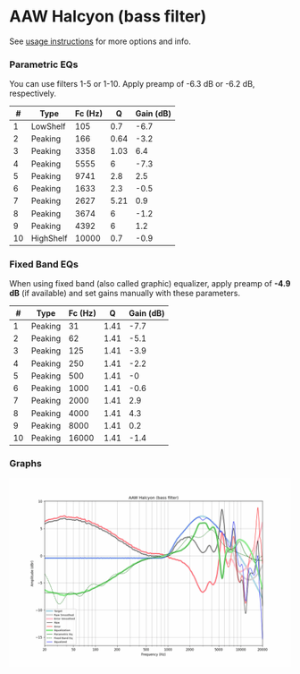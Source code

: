 # AAW Halcyon (bass filter)
See [usage instructions](https://github.com/jaakkopasanen/AutoEq#usage) for more options and info.

### Parametric EQs
You can use filters 1-5 or 1-10. Apply preamp of -6.3 dB or -6.2 dB, respectively.

|   # | Type      |   Fc (Hz) |    Q |   Gain (dB) |
|-----|-----------|-----------|------|-------------|
|   1 | LowShelf  |       105 | 0.7  |        -6.7 |
|   2 | Peaking   |       166 | 0.64 |        -3.2 |
|   3 | Peaking   |      3358 | 1.03 |         6.4 |
|   4 | Peaking   |      5555 | 6    |        -7.3 |
|   5 | Peaking   |      9741 | 2.8  |         2.5 |
|   6 | Peaking   |      1633 | 2.3  |        -0.5 |
|   7 | Peaking   |      2627 | 5.21 |         0.9 |
|   8 | Peaking   |      3674 | 6    |        -1.2 |
|   9 | Peaking   |      4392 | 6    |         1.2 |
|  10 | HighShelf |     10000 | 0.7  |        -0.9 |

### Fixed Band EQs
When using fixed band (also called graphic) equalizer, apply preamp of **-4.9 dB** (if available) and set gains manually with these parameters.

|   # | Type    |   Fc (Hz) |    Q |   Gain (dB) |
|-----|---------|-----------|------|-------------|
|   1 | Peaking |        31 | 1.41 |        -7.7 |
|   2 | Peaking |        62 | 1.41 |        -5.1 |
|   3 | Peaking |       125 | 1.41 |        -3.9 |
|   4 | Peaking |       250 | 1.41 |        -2.2 |
|   5 | Peaking |       500 | 1.41 |        -0   |
|   6 | Peaking |      1000 | 1.41 |        -0.6 |
|   7 | Peaking |      2000 | 1.41 |         2.9 |
|   8 | Peaking |      4000 | 1.41 |         4.3 |
|   9 | Peaking |      8000 | 1.41 |         0.2 |
|  10 | Peaking |     16000 | 1.41 |        -1.4 |

### Graphs
![](./AAW%20Halcyon%20(bass%20filter).png)
